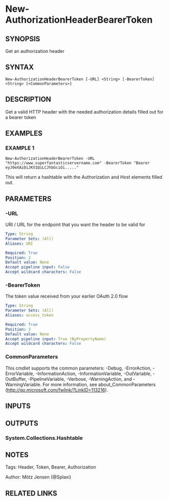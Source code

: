 ﻿---
external help file: PSOAuthHelper-help.xml
Module Name: PSOAuthHelper
online version:
schema: 2.0.0
---

# New-AuthorizationHeaderBearerToken

## SYNOPSIS
Get an authorization header

## SYNTAX

```
New-AuthorizationHeaderBearerToken [-URL] <String> [-BearerToken] <String> [<CommonParameters>]
```

## DESCRIPTION
Get a valid HTTP header with the needed authorization details filled out for a bearer token

## EXAMPLES

### EXAMPLE 1
```
New-AuthorizationHeaderBearerToken -URL "https://www.superfantasticservername.com" -BearerToken "Bearer eyJ0eXAiOiJKV1QiLCJhbGciOi....."
```

This will return a hashtable with the Authorization and Host elements filled out.

## PARAMETERS

### -URL
URI / URL for the endpoint that you want the header to be valid for

```yaml
Type: String
Parameter Sets: (All)
Aliases: URI

Required: True
Position: 2
Default value: None
Accept pipeline input: False
Accept wildcard characters: False
```

### -BearerToken
The token value received from your earlier OAuth 2.0 flow

```yaml
Type: String
Parameter Sets: (All)
Aliases: access_token

Required: True
Position: 3
Default value: None
Accept pipeline input: True (ByPropertyName)
Accept wildcard characters: False
```

### CommonParameters
This cmdlet supports the common parameters: -Debug, -ErrorAction, -ErrorVariable, -InformationAction, -InformationVariable, -OutVariable, -OutBuffer, -PipelineVariable, -Verbose, -WarningAction, and -WarningVariable.
For more information, see about_CommonParameters (http://go.microsoft.com/fwlink/?LinkID=113216).

## INPUTS

## OUTPUTS

### System.Collections.Hashtable
## NOTES
Tags: Header, Token, Bearer, Authorization

Author: Mötz Jensen (@Splaxi)

## RELATED LINKS
